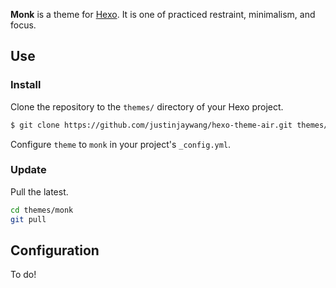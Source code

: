 **Monk** is a theme for [Hexo](http://hexo.io/). It is one of practiced restraint, minimalism, and focus.

## Use

### Install

Clone the repository to the `themes/` directory of your Hexo project.

``` bash
$ git clone https://github.com/justinjaywang/hexo-theme-air.git themes/monk
```

Configure `theme` to `monk` in your project's `_config.yml`.

### Update

Pull the latest.

``` bash
cd themes/monk
git pull
```

## Configuration

To do!
